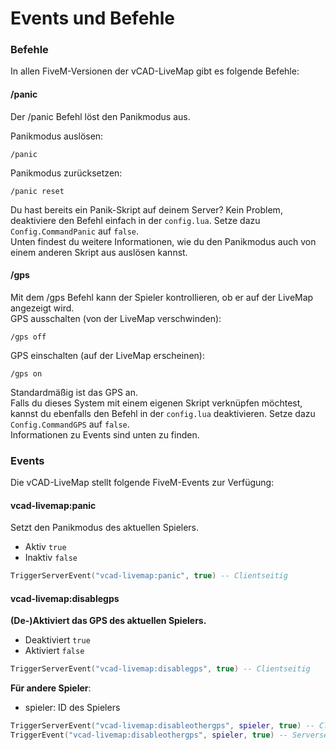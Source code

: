 # Events und Befehle

### Befehle
In allen FiveM-Versionen der vCAD-LiveMap gibt es folgende Befehle:  

#### /panic
Der /panic Befehl löst den Panikmodus aus.  

Panikmodus auslösen:  
```
/panic
```
Panikmodus zurücksetzen:  
```
/panic reset
```
Du hast bereits ein Panik-Skript auf deinem Server? Kein Problem, deaktiviere den Befehl einfach in der `config.lua`. Setze dazu `Config.CommandPanic` auf `false`.  
Unten findest du weitere Informationen, wie du den Panikmodus auch von einem anderen Skript aus auslösen kannst.


#### /gps
Mit dem /gps Befehl kann der Spieler kontrollieren, ob er auf der LiveMap angezeigt wird.  
GPS ausschalten (von der LiveMap verschwinden):
```
/gps off
```
GPS einschalten (auf der LiveMap erscheinen):
```
/gps on
```
Standardmäßig ist das GPS an.  
Falls du dieses System mit einem eigenen Skript verknüpfen möchtest, kannst du ebenfalls den Befehl in der `config.lua` deaktivieren. Setze dazu `Config.CommandGPS` auf `false`.  
Informationen zu Events sind unten zu finden.

### Events
Die vCAD-LiveMap stellt folgende FiveM-Events zur Verfügung:

#### vcad-livemap:panic
Setzt den Panikmodus des aktuellen Spielers.
- Aktiv `true`
- Inaktiv `false`
```lua
TriggerServerEvent("vcad-livemap:panic", true) -- Clientseitig
```


#### vcad-livemap:disablegps
**(De-)Aktiviert das GPS des aktuellen Spielers.**
  - Deaktiviert `true`
  - Aktiviert `false`

```lua
TriggerServerEvent("vcad-livemap:disablegps", true) -- Clientseitig
```
**Für andere Spieler**:
  - spieler: ID des Spielers

```lua
TriggerServerEvent("vcad-livemap:disableothergps", spieler, true) -- Clientseitig
TriggerEvent("vcad-livemap:disableothergps", spieler, true) -- Serverseitig
```
